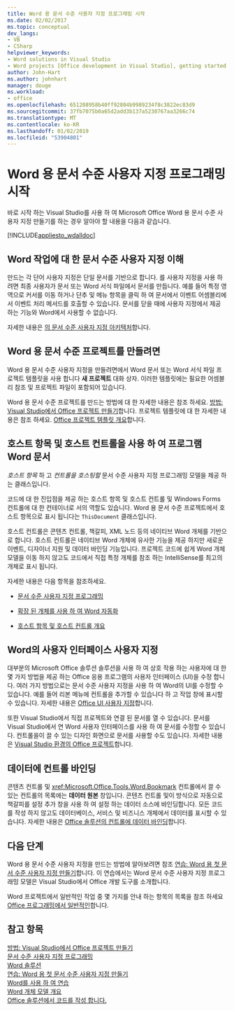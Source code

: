 ```yaml
---
title: Word 용 문서 수준 사용자 지정 프로그래밍 시작
ms.date: 02/02/2017
ms.topic: conceptual
dev_langs:
- VB
- CSharp
helpviewer_keywords:
- Word solutions in Visual Studio
- Word projects [Office development in Visual Studio], getting started
author: John-Hart
ms.author: johnhart
manager: douge
ms.workload:
- office
ms.openlocfilehash: 651208958b40ff92804b9989234f8c3822ec83d9
ms.sourcegitcommit: 37fb7075b0a65d2add3b137a5230767aa3266c74
ms.translationtype: MT
ms.contentlocale: ko-KR
ms.lasthandoff: 01/02/2019
ms.locfileid: "53904801"
---
```

# <a name="get-started-programming-document-level-customizations-for-word"></a>Word 용 문서 수준 사용자 지정 프로그래밍 시작
  바로 시작 하는 Visual Studio를 사용 하 여 Microsoft Office Word 용 문서 수준 사용자 지정 만들기를 하는 경우 알아야 할 내용을 다음과 같습니다.  
  
 [!INCLUDE[appliesto_wdalldoc](../vsto/includes/appliesto-wdalldoc-md.md)]  
  
## <a name="understand-how-document-level-customizations-for-word-work"></a>Word 작업에 대 한 문서 수준 사용자 지정 이해  
 만드는 각 단어 사용자 지정은 단일 문서를 기반으로 합니다. 를 사용자 지정을 사용 하려면 최종 사용자가 문서 또는 Word 서식 파일에서 문서를 만듭니다. 예를 들어 특정 영역으로 커서를 이동 하거나 단추 및 메뉴 항목을 클릭 하 여 문서에서 이벤트 어셈블리에서 이벤트 처리 메서드를 호출할 수 있습니다. 문서를 닫을 때에 사용자 지정에서 제공 하는 기능와 Word에서 사용할 수 없습니다.  
  
 자세한 내용은 [의 문서 수준 사용자 지정 아키텍처](../vsto/architecture-of-document-level-customizations.md)합니다.  
  
## <a name="create-document-level-projects-for-word"></a>Word 용 문서 수준 프로젝트를 만들려면  
 Word 용 문서 수준 사용자 지정을 만들려면에서 Word 문서 또는 Word 서식 파일 프로젝트 템플릿을 사용 합니다 **새 프로젝트** 대화 상자. 이러한 템플릿에는 필요한 어셈블리 참조 및 프로젝트 파일이 포함되어 있습니다.  
  
 Word 용 문서 수준 프로젝트를 만드는 방법에 대 한 자세한 내용은 참조 하세요. [방법: Visual Studio에서 Office 프로젝트 만들기](../vsto/how-to-create-office-projects-in-visual-studio.md)합니다. 프로젝트 템플릿에 대 한 자세한 내용은 참조 하세요. [Office 프로젝트 템플릿 개요](../vsto/office-project-templates-overview.md)합니다.  
  
## <a name="program-word-documents-by-using-host-items-host-controls"></a>호스트 항목 및 호스트 컨트롤을 사용 하 여 프로그램 Word 문서  
 *호스트 항목* 하 고 *컨트롤을 호스팅할* 문서 수준 사용자 지정 프로그래밍 모델을 제공 하는 클래스입니다.  
  
 코드에 대 한 진입점을 제공 하는 호스트 항목 및 호스트 컨트롤 및 Windows Forms 컨트롤에 대 한 컨테이너로 서의 역할도 있습니다. Word 용 문서 수준 프로젝트에서 호스트 항목으로 표시 됩니다는 `ThisDocument` 클래스입니다.  
  
 호스트 컨트롤은 콘텐츠 컨트롤, 책갈피, XML 노드 등의 네이티브 Word 개체를 기반으로 합니다. 호스트 컨트롤은 네이티브 Word 개체에 유사한 기능을 제공 하지만 새로운 이벤트, 디자이너 지원 및 데이터 바인딩 기능입니다. 프로젝트 코드에 쉽게 Word 개체 모델을 이동 하지 않고도 코드에서 직접 특정 개체를 참조 하는 IntelliSense를 최고의 개체로 표시 됩니다.  
  
 자세한 내용은 다음 항목을 참조하세요.  
  
-   [문서 수준 사용자 지정 프로그래밍](../vsto/programming-document-level-customizations.md)  
  
-   [확장 된 개체를 사용 하 여 Word 자동화](../vsto/automating-word-by-using-extended-objects.md)  
  
-   [호스트 항목 및 호스트 컨트롤 개요](../vsto/host-items-and-host-controls-overview.md)  
  
## <a name="customize-the-user-interface-of-word"></a>Word의 사용자 인터페이스 사용자 지정  
 대부분의 Microsoft Office 솔루션 솔루션을 사용 하 여 상호 작용 하는 사용자에 대 한 몇 가지 방법을 제공 하는 Office 응용 프로그램의 사용자 인터페이스 (UI)을 수정 합니다. 여러 가지 방법으로는 문서 수준 사용자 지정을 사용 하 여 Word의 UI를 수정할 수 있습니다. 예를 들어 리본 메뉴에 컨트롤을 추가할 수 있습니다 하 고 작업 창에 표시할 수 있습니다. 자세한 내용은 [Office UI 사용자 지정](../vsto/office-ui-customization.md)합니다.  
  
 또한 Visual Studio에서 직접 프로젝트와 연결 된 문서를 열 수 있습니다. 문서를 Visual Studio에서 연 Word 사용자 인터페이스를 사용 하 여 문서를 수정할 수 있습니다. 컨트롤을이 끌 수 있는 디자인 화면으로 문서를 사용할 수도 있습니다. 자세한 내용은 [Visual Studio 환경의 Office 프로젝트](../vsto/office-projects-in-the-visual-studio-environment.md)합니다.  
  
## <a name="bind-controls-to-data"></a>데이터에 컨트롤 바인딩  
 콘텐츠 컨트롤 및 <xref:Microsoft.Office.Tools.Word.Bookmark> 컨트롤에서 끌 수 있는 컨트롤의 목록에는 **데이터 원본** 창입니다. 콘텐츠 컨트롤 및이 방식으로 자동으로 책갈피를 설정 추가 창을 사용 하 여 설정 하는 데이터 소스에 바인딩합니다. 모든 코드를 작성 하지 않고도 데이터베이스, 서비스 및 비즈니스 개체에서 데이터를 표시할 수 있습니다. 자세한 내용은 [Office 솔루션의 컨트롤에 데이터 바인딩](../vsto/binding-data-to-controls-in-office-solutions.md)합니다.  
  
## <a name="next-steps"></a>다음 단계  
 Word 용 문서 수준 사용자 지정을 만드는 방법에 알아보려면 참조 [연습: Word 용 첫 문서 수준 사용자 지정 만들기](../vsto/walkthrough-creating-your-first-document-level-customization-for-word.md)합니다. 이 연습에서는 Word 문서 수준 사용자 지정 프로그래밍 모델은 Visual Studio에서 Office 개발 도구를 소개합니다.  
  
 Word 프로젝트에서 일반적인 작업 중 몇 가지를 안내 하는 항목의 목록을 참조 하세요 [Office 프로그래밍에서 일반적인](../vsto/common-tasks-in-office-programming.md)합니다.  
  
## <a name="see-also"></a>참고 항목  
 [방법: Visual Studio에서 Office 프로젝트 만들기](../vsto/how-to-create-office-projects-in-visual-studio.md)   
 [문서 수준 사용자 지정 프로그래밍](../vsto/programming-document-level-customizations.md)   
 [Word 솔루션](../vsto/word-solutions.md)   
 [연습: Word 용 첫 문서 수준 사용자 지정 만들기](../vsto/walkthrough-creating-your-first-document-level-customization-for-word.md)   
 [Word를 사용 하 여 연습](../vsto/walkthroughs-using-word.md)   
 [Word 개체 모델 개요](../vsto/word-object-model-overview.md)   
 [Office 솔루션에서 코드를 작성 합니다.](../vsto/writing-code-in-office-solutions.md)  
